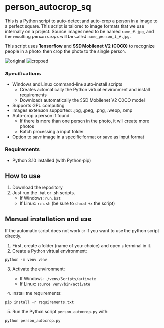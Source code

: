 # person_autocrop_sq
This is a Python script to auto-detect and auto-crop a person in a image to a perfect square. This script is tailored to image formats that we use internally on a project. Source images need to be named `name_#.jpg`, and the resulting person crops will be called `name_person_i_#.jpg`.

This script uses **Tensorflow** and **SSD Mobilenet V2 (COCO)** to recognize people in a photo, then crop the photo to the single person.

![original](https://imgur.com/BqLAejF.png)
![cropped](https://imgur.com/NHcBDyC.png)

### Specifications
- Windows and Linux command-line auto-install scripts
  - Creates automatically the Python virtual environment and install requirements
  - Downloads automatically the SSD Mobilenet V2 COCO model
- Supports GPU computing
- Images extension supported: .jpg, .jpeg, .png, .webp, .bmp
- Auto-crop a person if found
  - If there is more than one person in the photo, it will create more photos
  - Batch processing a input folder
- Option to save image in a specific format or save as input format

### Requirements
- Python 3.10 installed (with Python-pip)


## How to use
1. Download the repository
3. Just run the .bat or .sh scripts.
   - If Windows: `run.bat`
   - If Linux: `run.sh` (be sure to `chmod +x` the script)

## Manual installation and use
If the automatic script does not work or if you want to use the python script directly.

1. First, create a folder (name of your choice) and open a terminal in it.
2. Create a Python virtual environment:
   
`python -m venv venv`

3. Activate the environment:

   - If Windows: `./venv/Scripts/activate`
   - If Linux: `source venv/bin/activate`

4. Install the requirements:

`pip install -r requirements.txt`

5. Run the Python script `person_autocrop.py` with:

`python person_autocrop.py`
